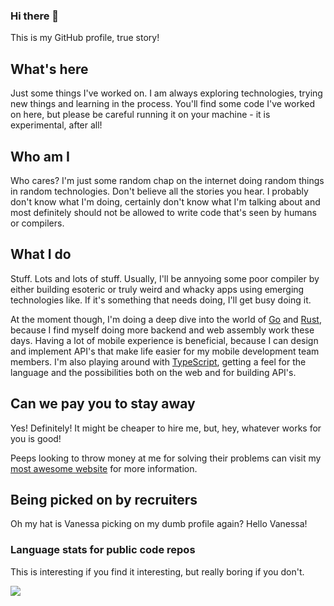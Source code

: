 ### Hi there 👋
This is my GitHub profile, true story!

## What's here
Just some things I've worked on.  I am always exploring technologies, trying new things and learning in the process.  You'll find some code I've worked on here, but please be careful running it on your machine - it is experimental, after all!

## Who am I
Who cares? I'm just some random chap on the internet doing random things in random technologies.  Don't believe all the stories you hear. I probably don't know what I'm doing, certainly don't know what I'm talking about and most definitely should not be allowed to write code that's seen by humans or compilers.

## What I do
Stuff. Lots and lots of stuff.  Usually, I'll be annyoing some poor compiler by either building esoteric or truly weird and whacky apps using emerging technologies like.  If it's something that needs doing, I'll get busy doing it.  

At the moment though, I'm doing a deep dive into the world of [Go](https://go.dev/) and [Rust](https://www.rust-lang.org/), because I find myself doing more backend and web assembly work these days.  Having a lot of mobile experience is beneficial, because I can design and implement API's that make life easier for my mobile development team members.  I'm also playing around with [TypeScript](https://www.nofuss.co.za/blog/typescript_canvas/), getting a feel for the language and the possibilities both on the web and for building API's.

## Can we pay you to stay away
Yes! Definitely! It might be cheaper to hire me, but, hey, whatever works for you is good!

Peeps looking to throw money at me for solving their problems can visit my [most awesome website](https://www.nofuss.co.za/) for more information.

## Being picked on by recruiters
Oh my hat is Vanessa picking on my dumb profile again? Hello Vanessa!

### Language stats for public code repos
This is interesting if you find it interesting, but really boring if you don't.

<img src="https://github-readme-stats.vercel.app/api/top-langs?username=ewaldhorn&layout=compact"/>
